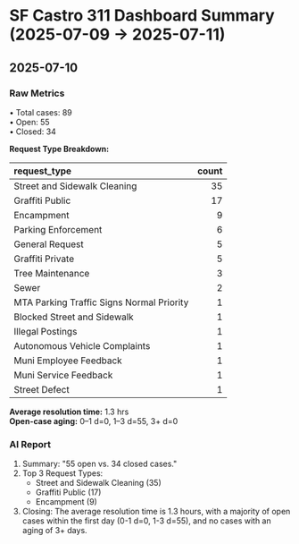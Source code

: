 # SF Castro 311 Dashboard Summary (2025-07-09 → 2025-07-11)

## 2025-07-10

### Raw Metrics

• Total cases: 89  
• Open: 55  
• Closed: 34  

**Request Type Breakdown:**

| request_type                              |   count |
|:------------------------------------------|--------:|
| Street and Sidewalk Cleaning              |      35 |
| Graffiti Public                           |      17 |
| Encampment                                |       9 |
| Parking Enforcement                       |       6 |
| General Request                           |       5 |
| Graffiti Private                          |       5 |
| Tree Maintenance                          |       3 |
| Sewer                                     |       2 |
| MTA Parking Traffic Signs Normal Priority |       1 |
| Blocked Street and Sidewalk               |       1 |
| Illegal Postings                          |       1 |
| Autonomous Vehicle Complaints             |       1 |
| Muni Employee Feedback                    |       1 |
| Muni Service Feedback                     |       1 |
| Street Defect                             |       1 |

**Average resolution time:** 1.3 hrs  
**Open-case aging:** 0–1 d=0, 1–3 d=55, 3+ d=0

### AI Report

1. Summary: "55 open vs. 34 closed cases."  
2. Top 3 Request Types:
    - Street and Sidewalk Cleaning (35)
    - Graffiti Public (17)
    - Encampment (9)
3. Closing: The average resolution time is 1.3 hours, with a majority of open cases within the first day (0-1 d=0, 1-3 d=55), and no cases with an aging of 3+ days.
